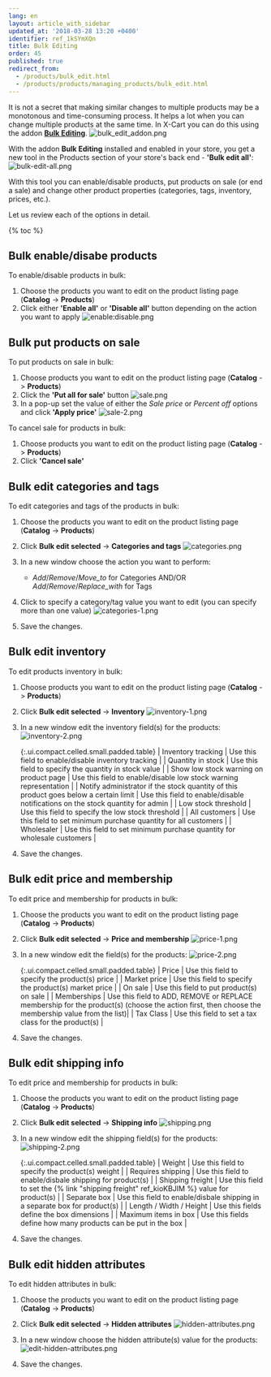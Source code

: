 ```yaml
---
lang: en
layout: article_with_sidebar
updated_at: '2018-03-28 13:20 +0400'
identifier: ref_1kSYmXQn
title: Bulk Editing
order: 45
published: true
redirect_from:
  - /products/bulk_edit.html
  - /products/products/managing_products/bulk_edit.html
---
```

It is not a secret that making similar changes to multiple products may be a monotonous and time-consuming process. It helps a lot when you can change multiple products at the same time. In X-Cart you can do this using the addon **[Bulk Editing](https://market.x-cart.com/addons/bulk-editing.html)**. 
   ![bulk_edit_addon.png]({{site.baseurl}}/attachments/ref_1kSYmXQn/bulk_edit_addon.png)

With the addon **Bulk Editing** installed and enabled in your store, you get a new tool in the Products section of your store's back end - **'Bulk edit all'**:
   ![bulk-edit-all.png]({{site.baseurl}}/attachments/ref_1kSYmXQn/bulk-edit-all.png)

With this tool you can enable/disable products, put products on sale (or end a sale) and change other product properties (categories, tags, inventory, prices, etc.).

Let us review each of the options in detail.

{% toc %}

## Bulk enable/disabe products

To enable/disable products in bulk:

   1. Choose the products you want to edit on the product listing page (**Catalog** -> **Products**)
   2. Click either **'Enable all'** or **'Disable all'** button depending on the action you want to apply
      ![enable:disable.png]({{site.baseurl}}/attachments/ref_1kSYmXQn/enable:disable.png)
 

## Bulk put products on sale

To put products on sale in bulk:

   1. Choose products you want to edit on the product listing page (**Catalog** -> **Products**)
   2. Click the **'Put all for sale'** button 
      ![sale.png]({{site.baseurl}}/attachments/ref_1kSYmXQn/sale.png)
   3. In a pop-up set the value of either the _Sale price_ or _Percent off_ options and click **'Apply price'**
      ![sale-2.png]({{site.baseurl}}/attachments/ref_1kSYmXQn/sale-2.png)
 

To cancel sale for products in bulk:

   1. Choose products you want to edit on the product listing page (**Catalog** -> **Products**)
   2. Click **'Cancel sale'** 


## Bulk edit categories and tags

To edit categories and tags of the products in bulk:

   1. Choose the products you want to edit on the product listing page (**Catalog** -> **Products**)
   2. Click **Bulk edit selected** -> **Categories and tags** 
      ![categories.png]({{site.baseurl}}/attachments/ref_1kSYmXQn/categories.png)
   3. In a new window choose the action you want to perform:
      
      * _Add_/_Remove_/_Move_to_ for Categories AND/OR _Add_/_Remove_/_Replace_with_ for Tags
   4. Click to specify a category/tag value you want to edit (you can specify more than one value)
      ![categories-1.png]({{site.baseurl}}/attachments/ref_1kSYmXQn/categories-1.png)
   5. Save the changes.


## Bulk edit inventory

To edit products inventory in bulk:

   1. Choose products you want to edit on the product listing page (**Catalog** -> **Products**)
   2. Click **Bulk edit selected** -> **Inventory** 
      ![inventory-1.png]({{site.baseurl}}/attachments/ref_1kSYmXQn/inventory-1.png)
   3. In a new window edit the inventory field(s) for the products:
      ![inventory-2.png]({{site.baseurl}}/attachments/ref_1kSYmXQn/inventory-2.png)
  
      {:.ui.compact.celled.small.padded.table}
      | Inventory tracking | Use this field to enable/disable inventory tracking |
      | Quantity in stock | Use this field to specify the quantity in stock value |
      | Show low stock warning on product page | Use this field to enable/disable low stock warning representation |
      | Notify administrator if the stock quantity of this product goes below a certain limit | Use this field to enable/disable notifications on the stock quantity for admin |
      | Low stock threshold | Use this field to specify the low stock threshold |
      | All customers | Use this field to set minimum purchase quantity for all customers |
      | Wholesaler | Use this field to set minimum purchase quantity for wholesale customers |

   4. Save the changes.

## Bulk edit price and membership

To edit price and membership for products in bulk:

   1. Choose the products you want to edit on the product listing page (**Catalog** -> **Products**)
   2. Click **Bulk edit selected** -> **Price and membership** 
      ![price-1.png]({{site.baseurl}}/attachments/ref_1kSYmXQn/price-1.png)
   3. In a new window edit the field(s) for the products:
      ![price-2.png]({{site.baseurl}}/attachments/ref_1kSYmXQn/price-2.png)
  
      {:.ui.compact.celled.small.padded.table}
      | Price | Use this field to specify the product(s) price |
      | Market price | Use this field to specify the product(s) market price |
      | On sale | Use this field to put product(s) on sale |
      | Memberships | Use this field to ADD, REMOVE or REPLACE membership for the product(s) (choose the action first, then choose the membership value from the list)|
      | Tax Class | Use this field to set a tax class for the product(s) |

   4. Save the changes.

## Bulk edit shipping info

To edit price and membership for products in bulk:

   1. Choose the products you want to edit on the product listing page (**Catalog** -> **Products**)
   2. Click **Bulk edit selected** -> **Shipping info** 
      ![shipping.png]({{site.baseurl}}/attachments/ref_1kSYmXQn/shipping.png)
   3. In a new window edit the shipping field(s) for the products:
      ![shipping-2.png]({{site.baseurl}}/attachments/ref_1kSYmXQn/shipping-2.png)
  
      {:.ui.compact.celled.small.padded.table}
      | Weight | Use this field to specify the product(s) weight |
      | Requires shipping | Use this field to enable/disbale shipping for product(s) |
      | Shipping freight | Use this field to set the {% link "shipping freight" ref_kioKBJIM %} value for product(s) |
      | Separate box | Use this field to enable/disbale shipping in a separate box for product(s) |
      | Length / Width / Height | Use this fields define the box dimensions  |
      | Maximum items in box | Use this fields define how many products can be put in the box |

   4. Save the changes.

## Bulk edit hidden attributes

To edit hidden attributes in bulk:
   1. Choose the products you want to edit on the product listing page (**Catalog** -> **Products**)
   2. Click **Bulk edit selected** -> **Hidden attributes** 
      ![hidden-attributes.png]({{site.baseurl}}/attachments/ref_1kSYmXQn/hidden-attributes.png)
      
   3. In a new window choose the hidden attribute(s) value for the products:
      ![edit-hidden-attributes.png]({{site.baseurl}}/attachments/ref_1kSYmXQn/edit-hidden-attributes.png)
 
   4. Save the changes.
